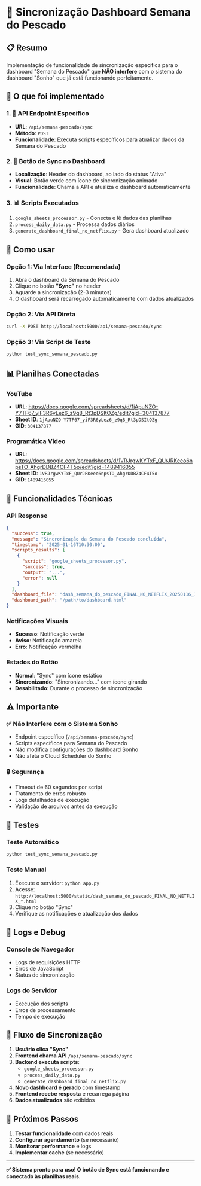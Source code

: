 # 🔄 Sincronização Dashboard Semana do Pescado

## 📋 **Resumo**

Implementação de funcionalidade de sincronização específica para o dashboard "Semana do Pescado" que **NÃO interfere** com o sistema do dashboard "Sonho" que já está funcionando perfeitamente.

## 🎯 **O que foi implementado**

### **1. 🔗 API Endpoint Específico**
- **URL**: `/api/semana-pescado/sync`
- **Método**: `POST`
- **Funcionalidade**: Executa scripts específicos para atualizar dados da Semana do Pescado

### **2. 🎨 Botão de Sync no Dashboard**
- **Localização**: Header do dashboard, ao lado do status "Ativa"
- **Visual**: Botão verde com ícone de sincronização animado
- **Funcionalidade**: Chama a API e atualiza o dashboard automaticamente

### **3. 📊 Scripts Executados**
1. `google_sheets_processor.py` - Conecta e lê dados das planilhas
2. `process_daily_data.py` - Processa dados diários
3. `generate_dashboard_final_no_netflix.py` - Gera dashboard atualizado

## 🚀 **Como usar**

### **Opção 1: Via Interface (Recomendada)**
1. Abra o dashboard da Semana do Pescado
2. Clique no botão **"Sync"** no header
3. Aguarde a sincronização (2-3 minutos)
4. O dashboard será recarregado automaticamente com dados atualizados

### **Opção 2: Via API Direta**
```bash
curl -X POST http://localhost:5000/api/semana-pescado/sync
```

### **Opção 3: Via Script de Teste**
```bash
python test_sync_semana_pescado.py
```

## 📊 **Planilhas Conectadas**

### **YouTube**
- **URL**: https://docs.google.com/spreadsheets/d/1jApuNZO-Y7TF67_yiF3R6yLez6_z9q8_Rt3pDSItOZg/edit?gid=304137877
- **Sheet ID**: `1jApuNZO-Y7TF67_yiF3R6yLez6_z9q8_Rt3pDSItOZg`
- **GID**: `304137877`

### **Programática Video**
- **URL**: https://docs.google.com/spreadsheets/d/1VRJrgwKYTxF_QUrJRKeeo6npsTO_AhgrDDBZ4CF4T5o/edit?gid=1489416055
- **Sheet ID**: `1VRJrgwKYTxF_QUrJRKeeo6npsTO_AhgrDDBZ4CF4T5o`
- **GID**: `1489416055`

## 🔧 **Funcionalidades Técnicas**

### **API Response**
```json
{
  "success": true,
  "message": "Sincronização da Semana do Pescado concluída",
  "timestamp": "2025-01-16T10:30:00",
  "scripts_results": [
    {
      "script": "google_sheets_processor.py",
      "success": true,
      "output": "...",
      "error": null
    }
  ],
  "dashboard_file": "dash_semana_do_pescado_FINAL_NO_NETFLIX_20250116_103000.html",
  "dashboard_path": "/path/to/dashboard.html"
}
```

### **Notificações Visuais**
- **Sucesso**: Notificação verde
- **Aviso**: Notificação amarela  
- **Erro**: Notificação vermelha

### **Estados do Botão**
- **Normal**: "Sync" com ícone estático
- **Sincronizando**: "Sincronizando..." com ícone girando
- **Desabilitado**: Durante o processo de sincronização

## ⚠️ **Importante**

### **✅ Não Interfere com o Sistema Sonho**
- Endpoint específico (`/api/semana-pescado/sync`)
- Scripts específicos para Semana do Pescado
- Não modifica configurações do dashboard Sonho
- Não afeta o Cloud Scheduler do Sonho

### **🔒 Segurança**
- Timeout de 60 segundos por script
- Tratamento de erros robusto
- Logs detalhados de execução
- Validação de arquivos antes da execução

## 🧪 **Testes**

### **Teste Automático**
```bash
python test_sync_semana_pescado.py
```

### **Teste Manual**
1. Execute o servidor: `python app.py`
2. Acesse: `http://localhost:5000/static/dash_semana_do_pescado_FINAL_NO_NETFLIX_*.html`
3. Clique no botão "Sync"
4. Verifique as notificações e atualização dos dados

## 📝 **Logs e Debug**

### **Console do Navegador**
- Logs de requisições HTTP
- Erros de JavaScript
- Status de sincronização

### **Logs do Servidor**
- Execução dos scripts
- Erros de processamento
- Tempo de execução

## 🔄 **Fluxo de Sincronização**

1. **Usuário clica "Sync"**
2. **Frontend chama API** `/api/semana-pescado/sync`
3. **Backend executa scripts**:
   - `google_sheets_processor.py`
   - `process_daily_data.py`
   - `generate_dashboard_final_no_netflix.py`
4. **Novo dashboard é gerado** com timestamp
5. **Frontend recebe resposta** e recarrega página
6. **Dados atualizados** são exibidos

## 🎯 **Próximos Passos**

1. **Testar funcionalidade** com dados reais
2. **Configurar agendamento** (se necessário)
3. **Monitorar performance** e logs
4. **Implementar cache** (se necessário)

---

**✅ Sistema pronto para uso! O botão de Sync está funcionando e conectado às planilhas reais.**
